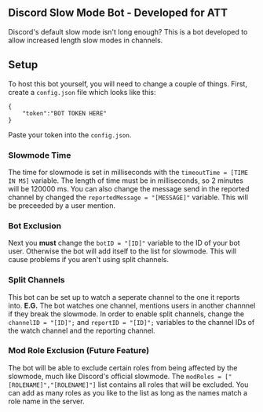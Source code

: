 ## Discord Slow Mode Bot - Developed for ATT
Discord's default slow mode isn't long enough? This is a bot developed to allow increased length slow modes in channels. 

## Setup
To host this bot yourself, you will need to change a couple of things.  First, create a `config.json` file which looks like this:
```
{
    "token":"BOT TOKEN HERE"
}
```
Paste your token into the `config.json`.

### Slowmode Time
The time for slowmode is set in milliseconds with the `timeoutTime = [TIME IN MS]` variable. The length of time must be in milliseconds, so 2 minutes will be 120000 ms.  You can also change the message send in the reported channel by changed the `reportedMessage = "[MESSAGE]"` variable. This will be preceeded by a user mention.

### Bot Exclusion
Next you **must** change the `botID = "[ID]"` variable to the ID of your bot user.  Otherwise the bot will add itself to the list for slowmode. This will cause problems if you aren't using split channels.

### Split Channels
This bot can be set up to watch a seperate channel to the one it reports into.  **E.G.** The bot watches one channel, mentions users in another channnel if they break the slowmode.
In order to enable split channels, change the `channelID = "[ID]";` and `reportID = "[ID]";` variables to the channel IDs of the watch channel and the reporting channel. 

### Mod Role Exclusion (Future Feature)
The bot will be able to exclude certain roles from being affected by the slowmode, much like Discord's official slowmode. The `modRoles = ["[ROLENAME]","[ROLENAME]"]` list contains all roles that will be excluded.  You can add as many roles as you like to the list as long as the names match a role name in the server.
